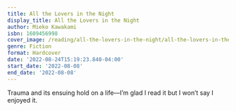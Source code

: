 ```yaml
---
title: All the Lovers in the Night
display_title: All the Lovers in the Night
author: Mieko Kawakami
isbn: 1609456998
cover_image: /reading/all-the-lovers-in-the-night/all-the-lovers-in-the-night.jpg
genre: Fiction
format: Hardcover
date: '2022-08-24T15:19:23.840-04:00'
start_date: '2022-08-08'
end_date: '2022-08-08'
---
```


Trauma and its ensuing hold on a life—I’m glad I read it but I won’t say I enjoyed it.
